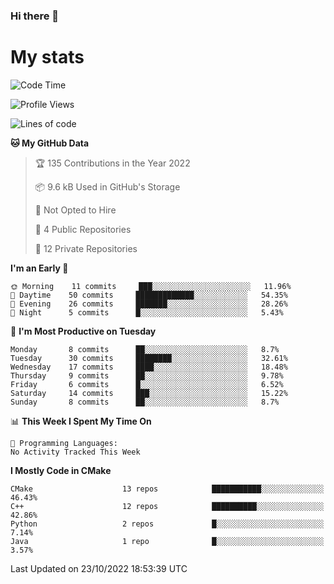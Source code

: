 ### Hi there 👋

# My stats

<!--START_SECTION:waka-->
![Code Time](http://img.shields.io/badge/Code%20Time-103%20hrs%2026%20mins-blue)

![Profile Views](http://img.shields.io/badge/Profile%20Views-1-blue)

![Lines of code](https://img.shields.io/badge/From%20Hello%20World%20I%27ve%20Written-58%20Thousand%20lines%20of%20code-blue)

**🐱 My GitHub Data** 

> 🏆 135 Contributions in the Year 2022
 > 
> 📦 9.6 kB Used in GitHub's Storage 
 > 
> 🚫 Not Opted to Hire
 > 
> 📜 4 Public Repositories 
 > 
> 🔑 12 Private Repositories  
 > 
**I'm an Early 🐤** 

```text
🌞 Morning    11 commits     ███░░░░░░░░░░░░░░░░░░░░░░   11.96% 
🌆 Daytime    50 commits     █████████████░░░░░░░░░░░░   54.35% 
🌃 Evening    26 commits     ███████░░░░░░░░░░░░░░░░░░   28.26% 
🌙 Night      5 commits      █░░░░░░░░░░░░░░░░░░░░░░░░   5.43%

```
📅 **I'm Most Productive on Tuesday** 

```text
Monday       8 commits      ██░░░░░░░░░░░░░░░░░░░░░░░   8.7% 
Tuesday      30 commits     ████████░░░░░░░░░░░░░░░░░   32.61% 
Wednesday    17 commits     ████░░░░░░░░░░░░░░░░░░░░░   18.48% 
Thursday     9 commits      ██░░░░░░░░░░░░░░░░░░░░░░░   9.78% 
Friday       6 commits      █░░░░░░░░░░░░░░░░░░░░░░░░   6.52% 
Saturday     14 commits     ███░░░░░░░░░░░░░░░░░░░░░░   15.22% 
Sunday       8 commits      ██░░░░░░░░░░░░░░░░░░░░░░░   8.7%

```


📊 **This Week I Spent My Time On** 

```text
💬 Programming Languages: 
No Activity Tracked This Week

```

**I Mostly Code in CMake** 

```text
CMake                    13 repos            ███████████░░░░░░░░░░░░░░   46.43% 
C++                      12 repos            ██████████░░░░░░░░░░░░░░░   42.86% 
Python                   2 repos             █░░░░░░░░░░░░░░░░░░░░░░░░   7.14% 
Java                     1 repo              █░░░░░░░░░░░░░░░░░░░░░░░░   3.57%

```



 Last Updated on 23/10/2022 18:53:39 UTC
<!--END_SECTION:waka-->
